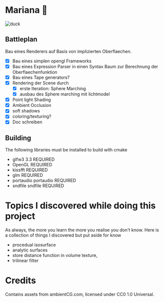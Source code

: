 # Mariana 🦆

![duck](https://upload.wikimedia.org/wikipedia/commons/1/1a/Anas_platyrhynchos_oustaleti_last_male.jpg)

## Battleplan

Bau eines Renderers auf Basis von implizierten Oberflaechen.
- [x] Bau eines simplen opengl Frameworks
- [X] Bau eines Expression Parser in einen Syntax Baum zur Berechnung der Oberflaechenfunktion
- [x] Bau eines Tape generators?
- [x] Rendering der Scene durch
    - [x] erste Iteration: Sphere Marching 
    - [x] ausbau des Sphere marching mit lichtmodel
- [x] Point light Shading
- [x] Ambient Occlusion
- [x] soft shadows
- [x] coloring/texturing?
- [x] Doc schreiben

## Building

The following libraries must be installed to build with cmake
- glfw3 3.3 REQUIRED
- OpenGL REQUIRED
- kissfft REQUIRED
- glm REQUIRED
- portaudio portaudio REQUIRED
- sndfile sndfile REQUIRED

# Topics I discovered while doing this project

As always, the more you learn the more you realise you don't know.
Here is a collection of things I discovered but put aside for know
- procedual isosurface
- analytic surfaces
- store distance function in volume texture, 
- trilinear filter

# Credits

Contains assets from ambientCG.com, licensed under CC0 1.0 Universal.

